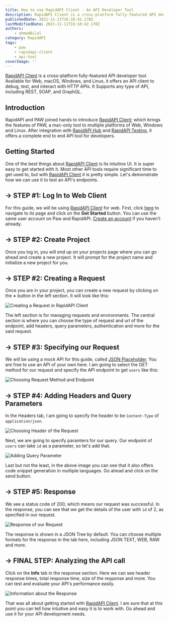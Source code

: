 ```yaml
---
title: How to use RapidAPI Client - An API Developer Tool
description: RapidAPI Client is a cross-platform fully-featured API developer tool. Available for Web, macOS, Windows, and Linux, it offers an API client to debug, test, and interact with HTTP APIs.
publishedDate: 2021-11-11T16:18:42.178Z
lastModifiedDate: 2021-11-11T16:18:42.178Z
authors:
    - ahmadBilal
category: RapidAPI
tags:
    - paw
    - rapidapi-client
    - api-tool
coverImage: ''
---
```


<Lead>

[RapidAPI Client](https://RapidAPI.com/products/api-design?utm_source=RapidAPI.com/guides&utm_medium=DevRel&utm_campaign=DevRel) is a cross-platform fully-featured API developer tool. Available for Web, macOS, Windows, and Linux, it offers an API client to debug, test, and interact with HTTP APIs. It Supports any type of API, including REST, SOAP, and GraphQL.

</Lead>

## Introduction

RapidAPI and PAW joined hands to introduce [RapidAPI Client](https://RapidAPI.com/products/api-design?utm_source=RapidAPI.com/guides&utm_medium=DevRel&utm_campaign=DevRel); which brings the features of PAW, a mac-only tool to multiple platforms of Web, Windows and Linux. After integration with [RapidAPI Hub](https://RapidAPI.com/hub?utm_source=RapidAPI.com/guides&utm_medium=DevRel&utm_campaign=DevRel) and [RapidAPI Testing](https://rapidapi.com/products/api-testing/?utm_source=RapidAPI.com/guides&utm_medium=DevRel&utm_campaign=DevRel), it offers a complete end to end API tool for developers.

## Getting Started

One of the best things about [RapidAPI Client](https://RapidAPI.com/products/api-design?utm_source=RapidAPI.com/guides&utm_medium=DevRel&utm_campaign=DevRel) is its intuitive UI. It is super easy to get started with it. Most other API tools require significant time to get used to, but with [RapidAPI Client](https://RapidAPI.com/products/api-design?utm_source=RapidAPI.com/guides&utm_medium=DevRel&utm_campaign=DevRel) it is pretty simple. Let's demonstrate how we can use it to test an API's endpoints.

## → STEP #1: Log In to Web Client

For this guide, we will be using [RapidAPI Client](https://RapidAPI.com/products/api-design?utm_source=RapidAPI.com/guides&utm_medium=DevRel&utm_campaign=DevRel) for web. First, click [here](https://rapidapi.com/products/api-design/?utm_source=RapidAPI.com/guides&utm_medium=DevRel&utm_campaign=DevRel) to navigate to its page and click on the **Get Started** button. You can use the same user account on Paw and RapidAPI. [Create an account](https://RapidAPI.com/auth/sign-up?utm_source=RapidAPI.com/guides&utm_medium=DevRel&utm_campaign=DevRel) if you haven’t already.

## → STEP #2: Create Project

Once you log in, you will end up on your projects page where you can go ahead and create a new project. It will prompt for the project name and initialize a new project for you.

## → STEP #2: Creating a Request

Once you are in your project, you can create a new request by clicking on the **+** button in the left section. It will look like this:

![Creating a Request in RapidAPI Client](https://raw.githubusercontent.com/RapidAPI/DevRel-Stack-Data/production/guides/posts/use-rapidapi-client/images/new-request.png)

The left section is for managing requests and environments. The central section is where you can choose the type of request and url of the endpoint, add headers, query parameters, authentication and more for the said request.

## → STEP #3: Specifying our Request

We will be using a mock API for this guide, called [JSON Placeholder](https://jsonplaceholder.typicode.com/). You are free to use an API of your own here. I am going to select the GET method for our request and specify the API endpoint to get `users` like this:

![Choosing Request Method and Endpoint](https://raw.githubusercontent.com/RapidAPI/DevRel-Stack-Data/production/guides/posts/use-rapidapi-client/images/endpoint.png)

## → STEP #4: Adding Headers and Query Parameters

In the Headers tab, I am going to specify the header to be `Content-Type` of `application/json`.

![Choosing Header of the Request](https://raw.githubusercontent.com/RapidAPI/DevRel-Stack-Data/production/guides/posts/use-rapidapi-client/images/header.png)

Next, we are going to specify paramters for our query. Our endpoint of `users` can take `id` as a parameter, so let's add that.

![Adding Query Parameter](https://raw.githubusercontent.com/RapidAPI/DevRel-Stack-Data/production/guides/posts/use-rapidapi-client/images/query-params.png)

Last but not the least, in the above image you can see that it also offers code snippet generation in multiple languages. Go ahead and click on the send button.

## → STEP #5: Response

We see a status code of 200, which means our request was successful. In the response, you can see that we get the details of the user with `id` of 2, as specified in our request.

![Response of our Request](https://raw.githubusercontent.com/RapidAPI/DevRel-Stack-Data/production/guides/posts/use-rapidapi-client/images/response.png)

The response is shown in a JSON Tree by default. You can choose multiple formats for the response in the tab here, including JSON TEXT, WEB, RAW and more.

## → FINAL STEP: Analyzing the API call

Click on the **Info** tab in the response section. Here we can see header response times, total response time, size of the response and more. You can test and evaluate your API's performance easily.

![Information about the Response ](https://raw.githubusercontent.com/RapidAPI/DevRel-Stack-Data/production/guides/posts/use-rapidapi-client/images/response-info.png)

That was all about getting started with [RapidAPI Client](https://RapidAPI.com/products/api-design?utm_source=RapidAPI.com/guides&utm_medium=DevRel&utm_campaign=DevRel). I am sure that at this point you can tell how intuitive and easy it is to work with. Go ahead and use it for your API development needs.

